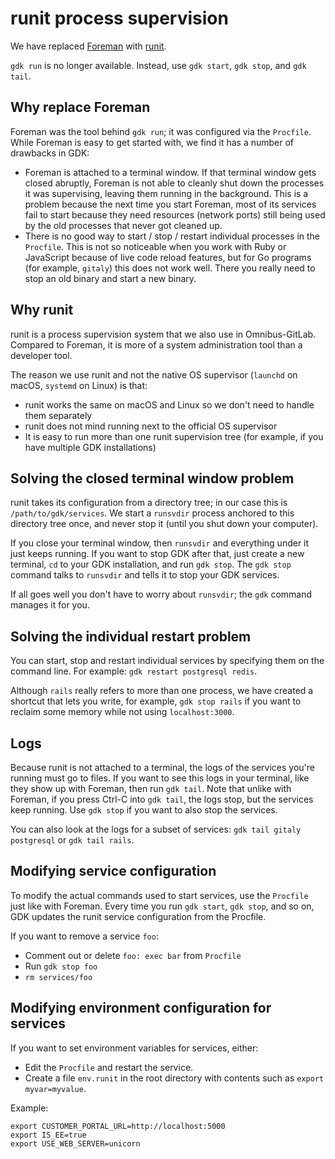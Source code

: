 # runit process supervision

We have replaced
[Foreman](https://github.com/ddollar/foreman) with [runit](http://smarden.org/runit/).

`gdk run` is no longer available. Instead, use `gdk start`, `gdk stop`,
and `gdk tail`.

## Why replace Foreman

Foreman was the tool behind `gdk run`; it was configured via the
`Procfile`. While Foreman is easy to get started with, we find it has a
number of drawbacks in GDK:

- Foreman is attached to a terminal window. If that terminal window
  gets closed abruptly, Foreman is not able to cleanly shut down the
  processes it was supervising, leaving them running in the
  background. This is a problem because the next time you start
  Foreman, most of its services fail to start because they need
  resources (network ports) still being used by the old processes that
  never got cleaned up.
- There is no good way to start / stop / restart individual processes
  in the `Procfile`. This is not so noticeable when you work with Ruby
  or JavaScript because of live code reload features, but for Go
  programs (for example, `gitaly`) this does not work well. There you really
  need to stop an old binary and start a new binary.

## Why runit

runit is a process supervision system that we also use in
Omnibus-GitLab. Compared to Foreman, it is more of a system
administration tool than a developer tool.

The reason we use runit and not the native OS supervisor (`launchd` on
macOS, `systemd` on Linux) is that:

- runit works the same on macOS and Linux so we don't need to handle
  them separately
- runit does not mind running next to the official OS supervisor
- It is easy to run more than one runit supervision tree (for example, if you
  have multiple GDK installations)

## Solving the closed terminal window problem

runit takes its configuration from a directory tree; in our case this is
`/path/to/gdk/services`. We start a `runsvdir` process
anchored to this directory tree once, and never stop it (until you shut
down your computer).

If you close your terminal window, then `runsvdir` and everything under
it just keeps running. If you want to stop GDK after that, just
create a new terminal, `cd` to your GDK installation, and run
`gdk stop`. The `gdk stop` command talks to `runsvdir` and tells it
to stop your GDK services.

If all goes well you don't have to worry about `runsvdir`; the `gdk`
command manages it for you.

## Solving the individual restart problem

You can start, stop and restart individual services by specifying them
on the command line. For example: `gdk restart postgresql redis`.

Although `rails` really refers to more than one process, we have created
a shortcut that lets you write, for example, `gdk stop rails` if you want to
reclaim some memory while not using `localhost:3000`.

## Logs

Because runit is not attached to a terminal, the logs of the services
you're running must go to files. If you want to see this logs in your
terminal, like they show up with Foreman, then run `gdk tail`. Note that
unlike with Foreman, if you press Ctrl-C into `gdk tail`, the logs stop,
but the services keep running. Use `gdk stop` if you want to also stop
the services.

You can also look at the logs for a subset of services:
`gdk tail gitaly postgresql` or `gdk tail rails`.

## Modifying service configuration

To modify the actual commands used to start services, use the `Procfile`
just like with Foreman. Every time you run `gdk start`, `gdk stop`, and so on,
GDK updates the runit service configuration from the Procfile.

If you want to remove a service `foo`:

- Comment out or delete `foo: exec bar` from `Procfile`
- Run `gdk stop foo`
- `rm services/foo`

## Modifying environment configuration for services

If you want to set environment variables for services, either:

- Edit the `Procfile` and restart the service.
- Create a file `env.runit` in the root directory with contents such as `export myvar=myvalue`.

Example:

```shell
export CUSTOMER_PORTAL_URL=http://localhost:5000
export IS_EE=true
export USE_WEB_SERVER=unicorn
```
